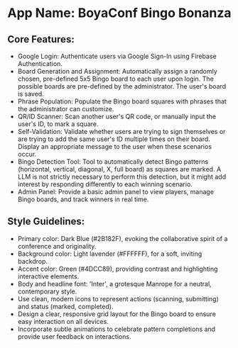 # **App Name**: BoyaConf Bingo Bonanza

## Core Features:

- Google Login: Authenticate users via Google Sign-In using Firebase Authentication.
- Board Generation and Assignment: Automatically assign a randomly chosen, pre-defined 5x5 Bingo board to each user upon login. The possible boards are pre-defined by the administrator. The user's board is saved.
- Phrase Population: Populate the Bingo board squares with phrases that the administrator can customize.
- QR/ID Scanner: Scan another user's QR code, or manually input the user's ID, to mark a square.
- Self-Validation: Validate whether users are trying to sign themselves or are trying to add the same user's ID multiple times on their board. Display an appropriate message to the user when these scenarios occur.
- Bingo Detection Tool: Tool to automatically detect Bingo patterns (horizontal, vertical, diagonal, X, full board) as squares are marked. A LLM is not strictly necessary to perform this detection, but it might add interest by responding differently to each winning scenario.
- Admin Panel: Provide a basic admin panel to view players, manage Bingo boards, and track winners in real time.

## Style Guidelines:

- Primary color: Dark Blue (#2B182F), evoking the collaborative spirit of a conference and originality.
- Background color: Light lavender (#FFFFFF), for a soft, inviting backdrop.
- Accent color: Green (#4DCC89), providing contrast and highlighting interactive elements.
- Body and headline font: 'Inter', a grotesque Manrope for a neutral, contemporary style.
- Use clean, modern icons to represent actions (scanning, submitting) and status (marked, completed).
- Design a clear, responsive grid layout for the Bingo board to ensure easy interaction on all devices.
- Incorporate subtle animations to celebrate pattern completions and provide user feedback on interactions.